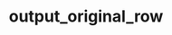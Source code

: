 ---
directive_id: 'output_original_row'
title: 'output_original_row'
values_markdown: |
  `true` / `TRUE` or `false` / `FALSE` (default)
description_markdown: |
  Defines if the original source strings should be included when downloading multiple languages.
  
examples:
    - type: csv
      code_single_line: smartling.output_original_row=TRUE        
---